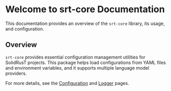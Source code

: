 # Welcome to srt-core Documentation

This documentation provides an overview of the `srt-core` library, its usage, and configuration.

## Overview

`srt-core` provides essential configuration management utilities for SolidRusT projects. This package helps load configurations from YAML files and environment variables, and it supports multiple language model providers.

For more details, see the [Configuration](config.md) and [Logger](logger.md) pages.
